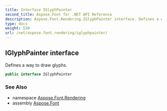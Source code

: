 ```yaml
---
title: Interface IGlyphPainter
second_title: Aspose.Font for .NET API Reference
description: Aspose.Font.Rendering.IGlyphPainter interface. Defines a way to draw glyphs
type: docs
weight: 530
url: /net/aspose.font.rendering/iglyphpainter/
---
```

## IGlyphPainter interface

Defines a way to draw glyphs.

```csharp
public interface IGlyphPainter
```

### See Also

* namespace [Aspose.Font.Rendering](../../aspose.font.rendering/)
* assembly [Aspose.Font](../../)


